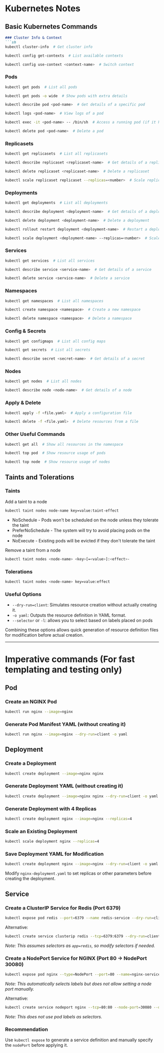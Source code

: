 # Kubernetes Notes

## Basic Kubernetes Commands

```md
### Cluster Info & Context
```sh
kubectl cluster-info  # Get cluster info
```
```sh
kubectl config get-contexts  # List available contexts
```
```sh
kubectl config use-context <context-name>  # Switch context
```

### Pods
```sh
kubectl get pods  # List all pods
```
```sh
kubectl get pods -o wide  # Show pods with extra details
```
```sh
kubectl describe pod <pod-name>  # Get details of a specific pod
```
```sh
kubectl logs <pod-name>  # View logs of a pod
```
```sh
kubectl exec -it <pod-name> -- /bin/sh  # Access a running pod (if it has `sh`)
```
```sh
kubectl delete pod <pod-name>  # Delete a pod
```

### Replicasets
```sh
kubectl get replicasets  # List all replicasets
```
```sh
kubectl describe replicaset <replicaset-name>  # Get details of a replicaset
```
```sh
kubectl delete replicaset <replicaset-name>  # Delete a replicaset
```
```sh
kubectl scale replicaset replicaset --replicas=<number>  # Scale replicaset
```

### Deployments
```sh
kubectl get deployments  # List all deployments
```
```sh
kubectl describe deployment <deployment-name>  # Get details of a deployment
```
```sh
kubectl delete deployment <deployment-name>  # Delete a deployment
```
```sh
kubectl rollout restart deployment <deployment-name>  # Restart a deployment
```
```sh
kubectl scale deployment <deployment-name> --replicas=<number>  # Scale deployment
```

### Services
```sh
kubectl get services  # List all services
```
```sh
kubectl describe service <service-name>  # Get details of a service
```
```sh
kubectl delete service <service-name>  # Delete a service
```

### Namespaces
```sh
kubectl get namespaces  # List all namespaces
```
```sh
kubectl create namespace <namespace>  # Create a new namespace
```
```sh
kubectl delete namespace <namespace>  # Delete a namespace
```

### Config & Secrets
```sh
kubectl get configmaps  # List all config maps
```
```sh
kubectl get secrets  # List all secrets
```
```sh
kubectl describe secret <secret-name>  # Get details of a secret
```

### Nodes
```sh
kubectl get nodes  # List all nodes
```
```sh
kubectl describe node <node-name>  # Get details of a node
```

### Apply & Delete
```sh
kubectl apply -f <file.yaml>  # Apply a configuration file
```
```sh
kubectl delete -f <file.yaml>  # Delete resources from a file
```

### Other Useful Commands
```sh
kubectl get all  # Show all resources in the namespace
```
```sh
kubectl top pod  # Show resource usage of pods
```
```sh
kubectl top node  # Show resource usage of nodes
```


## Taints and Tolerations

### Taints

Add a taint to a node
```sh
kubectl taint nodes node-name key=value:taint-effect
```
- NoSchedule - Pods won't be scheduled on the node unless they tolerate the taint
- PreferNoSchedule - The system will try to avoid placing pods on the node
- NoExecute -  Existing pods will be evicted if they don't tolerate the taint

Remove a taint from a node
```sh
kubectl taint nodes <node-name> <key>[=<value>]:<effect>-
```

### Tolerations

```sh
kubectl taint nodes <node-name> key=value:effect
```


### Useful Options
- `--dry-run=client`: Simulates resource creation without actually creating it.
- `-o yaml`: Outputs the resource definition in YAML format.
- `--selector` or `-l`: allows you to select based on labels placed on pods

Combining these options allows quick generation of resource definition files for modification before actual creation.

---
# Imperative commands (For fast templating and testing only)

## Pod

### Create an NGINX Pod
```sh
kubectl run nginx --image=nginx
```

### Generate Pod Manifest YAML (without creating it)
```sh
kubectl run nginx --image=nginx --dry-run=client -o yaml
```

## Deployment

### Create a Deployment
```sh
kubectl create deployment --image=nginx nginx
```

### Generate Deployment YAML (without creating it)
```sh
kubectl create deployment --image=nginx nginx --dry-run=client -o yaml
```

### Generate Deployment with 4 Replicas
```sh
kubectl create deployment nginx --image=nginx --replicas=4
```

### Scale an Existing Deployment
```sh
kubectl scale deployment nginx --replicas=4
```

### Save Deployment YAML for Modification
```sh
kubectl create deployment nginx --image=nginx --dry-run=client -o yaml > nginx-deployment.yaml
```

Modify `nginx-deployment.yaml` to set replicas or other parameters before creating the deployment.

## Service

### Create a ClusterIP Service for Redis (Port 6379)
```sh
kubectl expose pod redis --port=6379 --name redis-service --dry-run=client -o yaml
```

Alternative:
```sh
kubectl create service clusterip redis --tcp=6379:6379 --dry-run=client -o yaml
```
*Note: This assumes selectors as `app=redis`, so modify selectors if needed.*

### Create a NodePort Service for NGINX (Port 80 → NodePort 30080)

```sh
kubectl expose pod nginx --type=NodePort --port=80 --name=nginx-service --dry-run=client -o yaml
```
*Note: This automatically selects labels but does not allow setting a node port manually.*

Alternative:
```sh
kubectl create service nodeport nginx --tcp=80:80 --node-port=30080 --dry-run=client -o yaml
```
*Note: This does not use pod labels as selectors.*

### Recommendation
Use `kubectl expose` to generate a service definition and manually specify the `nodePort` before applying it.


